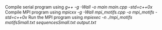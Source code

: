 Compile serial program using *g++ -g -Wall -o main main.cpp -std=c++0x*
Compile MPI program using *mpicxx -g -Wall mpi_motifs.cpp -o mpi_motifs -std=c++0x*
Run the MPI program using *mpiexec -n <number of processes> ./mpi_motifs motifsSmall.txt sequencesSmall.txt output.txt*
